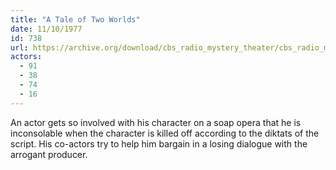 ```yaml
---
title: "A Tale of Two Worlds"
date: 11/10/1977
id: 738
url: https://archive.org/download/cbs_radio_mystery_theater/cbs_radio_mystery_theater-0701-0750.zip/cbs_radio_mystery_theater-0701-0750%2Fcbsrmt_0738_a_tale_of_two_worlds.mp3
actors:
  - 91
  - 38
  - 74
  - 16
---
```

An actor gets so involved with his character on a soap opera that he is inconsolable when the character is killed off according to the diktats of the script. His co-actors try to help him bargain in a losing dialogue with the arrogant producer.